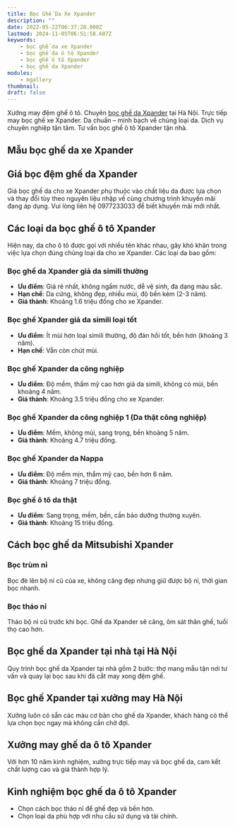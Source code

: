 ```yaml
---
title: Bọc Ghế Da Xe Xpander
description: ""
date: 2022-05-22T06:37:28.000Z
lastmod: 2024-11-05T06:51:58.687Z
keywords:
    - bọc ghế da xe Xpander
    - bọc ghế da ô tô Xpander
    - bọc ghế ô tô Xpander
    - bọc ghế da Xpander
modules:
    - mgallery
thumbnail: 
draft: false
---
```

Xưởng may đệm ghế ô tô. Chuyên [bọc ghế da Xpander](https://bocgheoto.vn/mitsubishi/boc-ghe-da-xe-xpander.html) tại Hà Nội. Trực tiếp may bọc ghế xe Xpander. Da chuẩn – minh bạch về chủng loại da. Dịch vụ chuyên nghiệp tận tâm. Tư vấn bọc ghế ô tô Xpander tận nhà.

## Mẫu bọc ghế da xe Xpander

## Giá bọc đệm ghế da Xpander
Giá bọc ghế da cho xe Xpander phụ thuộc vào chất liệu da được lựa chọn và thay đổi tùy theo nguyên liệu nhập về cùng chương trình khuyến mãi đang áp dụng. Vui lòng liên hệ 0977233033 để biết khuyến mãi mới nhất.

## Các loại da bọc ghế ô tô Xpander
Hiện nay, da cho ô tô được gọi với nhiều tên khác nhau, gây khó khăn trong việc lựa chọn đúng chủng loại da cho xe Xpander. Các loại da bao gồm:

### Bọc ghế da Xpander giả da simili thường
- **Ưu điểm**: Giá rẻ nhất, không ngấm nước, dễ vệ sinh, đa dạng màu sắc.
- **Hạn chế**: Da cứng, không đẹp, nhiều mùi, độ bền kém (2-3 năm).
- **Giá thành**: Khoảng 1.6 triệu đồng cho xe Xpander.

### Bọc ghế Xpander giả da simili loại tốt
- **Ưu điểm**: Ít mùi hơn loại simili thường, độ đàn hồi tốt, bền hơn (khoảng 3 năm).
- **Hạn chế**: Vẫn còn chút mùi.
  
### Bọc ghế Xpander da công nghiệp
- **Ưu điểm**: Độ mềm, thẩm mỹ cao hơn giả da simili, không có mùi, bền khoảng 4 năm.
- **Giá thành**: Khoảng 3.5 triệu đồng cho xe Xpander.

### Bọc ghế Xpander da công nghiệp 1 (Da thật công nghiệp)
- **Ưu điểm**: Mềm, không mùi, sang trọng, bền khoảng 5 năm.
- **Giá thành**: Khoảng 4.7 triệu đồng.

### Bọc ghế Xpander da Nappa
- **Ưu điểm**: Độ mềm mịn, thẩm mỹ cao, bền hơn 6 năm.
- **Giá thành**: Khoảng 7 triệu đồng.

### Bọc ghế ô tô da thật
- **Ưu điểm**: Sang trọng, mềm, bền, cần bảo dưỡng thường xuyên.
- **Giá thành**: Khoảng 15 triệu đồng.

## Cách bọc ghế da Mitsubishi Xpander

### Bọc trùm nỉ
Bọc đè lên bộ nỉ cũ của xe, không căng đẹp nhưng giữ được bộ nỉ, thời gian bọc nhanh.

### Bọc tháo nỉ
Tháo bộ nỉ cũ trước khi bọc. Ghế da Xpander sẽ căng, ôm sát thân ghế, tuổi thọ cao hơn.

## Bọc ghế da Xpander tại nhà tại Hà Nội
Quy trình bọc ghế da Xpander tại nhà gồm 2 bước: thợ mang mẫu tận nơi tư vấn và quay lại bọc sau khi đã cắt may xong đệm ghế.

## Bọc ghế Xpander tại xưởng may Hà Nội
Xưởng luôn có sẵn các màu cơ bản cho ghế da Xpander, khách hàng có thể lựa chọn bọc ngay mà không cần chờ đợi.

## Xưởng may ghế da ô tô Xpander
Với hơn 10 năm kinh nghiệm, xưởng trực tiếp may và bọc ghế da, cam kết chất lượng cao và giá thành hợp lý.

## Kinh nghiệm bọc ghế da ô tô Xpander
- Chọn cách bọc tháo nỉ để ghế đẹp và bền hơn.
- Chọn loại da phù hợp với nhu cầu sử dụng và tài chính.
